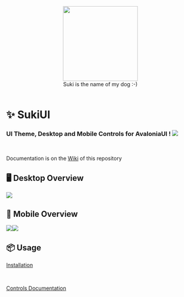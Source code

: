 <div id="header" align="center">
 <kbd>
<img src="https://raw.githubusercontent.com/kikipoulet/SukiUI/main/Images/suki_photo.jpg" width="200" height="200"></img> 
  </kbd>
<br/>
Suki is the name of my dog :-)
</div>
<br/>

# ✨ SukiUI

### UI Theme, Desktop and Mobile Controls for AvaloniaUI ! <img src="https://www.avaloniaui.net/img/logo/avalonia-white-purple.svg"></img>

<br/>

Documentation is on the [Wiki](https://github.com/kikipoulet/SukiUI/wiki) of this repository
<br/>


## 🖥️ Desktop Overview

<img src="https://raw.githubusercontent.com/kikipoulet/SukiUI/main/Images/DesktopShow.gif"></img>

## 📱 Mobile Overview

<kbd>
<img src="https://raw.githubusercontent.com/kikipoulet/SukiUI/main/Images/MobileOverview.gif" style="float:left" ></img>
</kbd>
<kbd>
<img src="https://raw.githubusercontent.com/kikipoulet/SukiUI/main/Images/dashboard.gif" ></img> 
</kbd>

 

## 📦 Usage

[Installation](https://github.com/kikipoulet/SukiUI/wiki/1.-Installation)


</br>

[Controls Documentation](https://github.com/kikipoulet/SukiUI/wiki/2.-Controls) 


